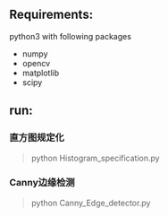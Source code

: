 ## Requirements:
python3 with following packages

* numpy
* opencv
* matplotlib
* scipy

## run:

### 直方图规定化
> python Histogram_specification.py

### Canny边缘检测
> python Canny_Edge_detector.py